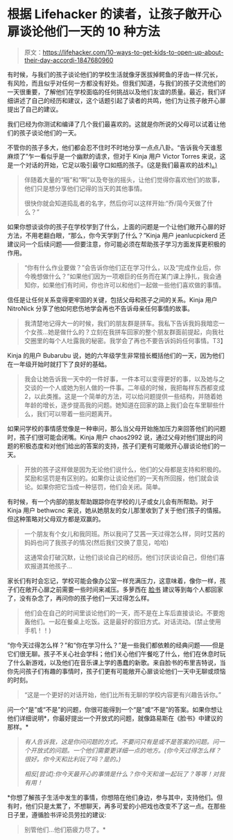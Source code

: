 # 根据 Lifehacker 的读者，让孩子敞开心扉谈论他们一天的 10 种方法

> 原文：<https://lifehacker.com/10-ways-to-get-kids-to-open-up-about-their-day-accordi-1847680960>

有时候，与我们的孩子谈论他们的学校生活就像牙医拔掉鳄鱼的牙齿一样:冗长，有风险，而且似乎对任何一方都没有好处。但我们知道，与我们的孩子交流他们的一天很重要，了解他们在学校面临的任何挑战以及他们友谊的质量。最近，我们详细讲述了自己的经历和建议，这个话题引起了读者的共鸣，他们为让孩子敞开心扉提出了自己的建议。

我们已经为你测试和编译了几个我们最喜欢的。这就是你所说的父母可以试着让他们的孩子谈论他们的一天。

不管你的孩子多大，他们都会忍不住时不时地分享一点点八卦。“告诉我今天谁惹麻烦了”乍一看似乎是一个幽默的请求，但对于 Kinja 用户 Victor Torres 来说，这是一个对话的开始，它足以吸引最守口如瓶的孩子。(这是我们最喜欢的战术[)。)](https://lifehacker.com/get-your-kid-talking-about-their-day-with-this-question-1841043577)

> 伴随着大量的“哦”和“啊”以及夸张的摇头，让他们觉得你喜欢他们的故事，他们只是想分享他们记得的当天的其他事情。
> 
> 很快你就会知道捣乱者的名字，然后你可以这样开始:“乔/简今天做了什么？”

如果你想谈谈你的孩子在学校学到了什么，上面的问题是一个让他们敞开心扉的好方法，不用老翻白眼，“那么，你今天学到了什么？”Kinja 用户 jeanlucpickerd 还建议问一个后续问题——但要注意，你可能必须在帮助孩子学习方面发挥更积极的作用。

> “你有什么作业要做？”会告诉你他们正在学习什么，以及“完成作业后，你今晚想做什么？”如果他们因为一项艰巨的任务而在某门课上挣扎，我会通知你，如果他们有时间，你也许可以和他们一起做一些他们喜欢做的事情。

信任是让任何关系变得更牢固的关键，包括父母和孩子之间的关系。Kinja 用户 NitroNick 分享了他如何悲伤地学会再也不告诉母亲任何事情的故事。

> 我清楚地记得大一的时候，我们的朋友群是拼车。我私下告诉我妈我暗恋一个女孩...她是做什么的？立刻在我拼车回家的整个朋友群面前提起，向我社交圈里的每个人吐露我的秘密。我学会了再也不要告诉妈妈任何事情。T3】

Kinja 的用户 Bubarubu 说，她的六年级学生非常擅长概括他们的一天，因为他们在一年级开始时就打下了良好的基础。

> 我会让她告诉我一天中的一件好事，一件本可以变得更好的事，以及她与之交谈的一个人或她为别人做的一件事。二年级的时候，我把每样东西都变成 2，以此类推。这是一个简单的方法，可以给问题提供一些结构，并随着她年龄的增长，逐步提高我的问题。她知道在回家的路上我们会在车里聊些什么，我们可以带着一些问题离开。

如果问学校的事情感觉像是一种审问，那么当父母开始施加压力来回答他们的问题时，孩子们很可能会闭嘴。Kinja 用户 chaos2992 说，通过父母对他们提出的问题的积极态度和对他们给出的答案的支持，孩子们更有可能敞开心扉谈论他们的一天。

> 开放的孩子这样做是因为无论他们说什么，他们的父母都是支持和积极的。奖励和惩罚是有区别的。如果你让谈论他们的一天有所回报，他们就会谈论。如果你把它当成一种惩罚，他们会关闭。简单。

有时候，有一个内部的朋友帮助跟踪你在学校的儿子或女儿会有所帮助。对于 Kinja 用户 bethwcnc 来说，她从她朋友的女儿那里收到了关于他们孩子的情报。但这种策略对父母双方都是双赢的。

> 一个朋友有个女儿和我同班。所以我问了艾茜一天过得怎么样，同时艾茜的妈妈也问了我孩子的情况(然后我们交换了意见，哈哈)
> 
> 这通常会打破沉默，让他们谈论自己的经历。他们讨厌谈论自己，但他们喜欢报道其他孩子...

家长们有时会忘记，学校可能会像办公室一样充满压力，这意味着，像你一样，孩子们在敞开心扉之前需要一些时间来减压。多萝西在 [脸书](https://www.facebook.com/lifehacker) 建议等到每个人都回家了，没有杂念了，再问你的孩子他们一天过得怎么样。

> 他们会在自己的时间里谈论他们的一天，而不是在上车后直接谈论。不要炮轰他们。一起在餐桌上吃饭。这是最好的叙旧方式。对话流动。(禁止使用手机！！)

“你今天过得怎么样？”和“你在学习什么？”是一些我们都依赖的经典问题——但是它们很无聊。孩子不关心社会学科；他们关心他们午餐吃了什么，他们在休息时玩了什么新游戏，以及他们在音乐课上学的愚蠢的新歌。来自脸书的布里吉特说，当你先问孩子们有趣的事情时，孩子们更有可能敞开心扉谈论他们一天中无聊或烦恼的时刻。

> “这是一个更好的对话开始，他们比所有无聊的学校内容更有兴趣告诉你。”

问一个“是”或“不是”的问题，你很可能得到一个“是”或“不是”的答案。如果你想让他们详细说明*，你最好提出一个开放式的问题，就像路易斯在《脸书》中建议的那样。*

> *有人告诉我，这是你问问题的方式。不要问只有是或不是答案的问题。问一个开放式的问题。一个他们需要更详细一点的地方。(你今天过得怎么样？很好。你今天和比利玩了吗？是的。)*
> 
> *相反[尝试]:你今天最开心的事情是什么？你今天和谁一起玩了？等等！对我有用！*

 *你想了解孩子生活中发生的事情，你想陪在他们身边，参与其中，支持他们。但有时，他们只是太累了，不想聊天，再多可爱的小把戏也改变不了这一点。在那些日子里，遵循脸书评论员劳拉的建议:

> 别管他们...他们筋疲力尽了。*